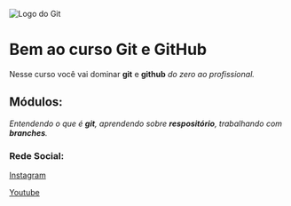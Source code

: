 ![Logo do Git](https://enotas.com.br/blog/wp-content/uploads/2021/02/GitHub.jpg)
# Bem ao curso Git e GitHub
Nesse curso você vai dominar **git** e **github** _do zero ao profissional._

## Módulos:
_Entendendo o que é **git**, aprendendo sobre **respositório**,
trabalhando com **branches**._

<!-- Tipos de titulos -->
<!-- # Titulo <1>

## Titulo <2>

### Titulo <3>
#### Titulo <4>
##### Titulo <5>
###### Titulo <6> -->

### Rede Social:
[Instagram](https://instagram.com/geraldocafe)

[Youtube](https://youtube.com/c/geraldocafe)

